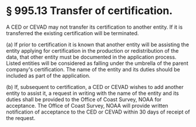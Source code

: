 # § 995.13   Transfer of certification.

A CED or CEVAD may not transfer its certification to another entity. If it is transferred the existing certification will be terminated.


(a) If prior to certification it is known that another entity will be assisting the entity applying for certification in the production or redistribution of the data, that other entity must be documented in the application process. Listed entities will be considered as falling under the umbrella of the parent company's certification. The name of the entity and its duties should be included as part of the application.


(b) If, subsequent to certification, a CED or CEVAD wishes to add another entity to assist it, a request in writing with the name of the entity and its duties shall be provided to the Office of Coast Survey, NOAA for acceptance. The Office of Coast Survey, NOAA will provide written notification of acceptance to the CED or CEVAD within 30 days of receipt of the request.




